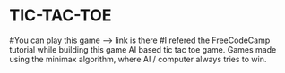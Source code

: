 # TIC-TAC-TOE
#You can play this game --> link is there
#I refered the FreeCodeCamp tutorial while building this game
AI based tic tac toe game. Games made using the minimax algorithm, where AI / computer always tries to win.
